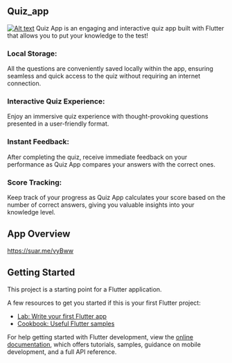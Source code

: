 ## Quiz_app
[![Alt text](https://i.suar.me/B0GMN/l)]()
Quiz App is an engaging and interactive quiz app built with Flutter that allows you to put your knowledge to the test!

### Local Storage: 
All the questions are conveniently saved locally within the app, ensuring seamless and quick access to the quiz without requiring an internet connection.
### Interactive Quiz Experience: 
Enjoy an immersive quiz experience with thought-provoking questions presented in a user-friendly format.
### Instant Feedback: 
After completing the quiz, receive immediate feedback on your performance as Quiz App compares your answers with the correct ones.
### Score Tracking: 
Keep track of your progress as Quiz App calculates your score based on the number of correct answers, giving you valuable insights into your knowledge level.

## App Overview
https://suar.me/vyBww

## Getting Started

This project is a starting point for a Flutter application.

A few resources to get you started if this is your first Flutter project:

- [Lab: Write your first Flutter app](https://docs.flutter.dev/get-started/codelab)
- [Cookbook: Useful Flutter samples](https://docs.flutter.dev/cookbook)

For help getting started with Flutter development, view the
[online documentation](https://docs.flutter.dev/), which offers tutorials,
samples, guidance on mobile development, and a full API reference.
